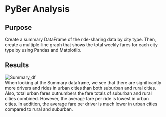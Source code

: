# PyBer Analysis
## Purpose
Create a summary DataFrame of the ride-sharing data by city type. Then, create a multiple-line graph that shows the total weekly fares for each city type
by using Pandas and Matplotlib.
## Results
![Summary_df](https://user-images.githubusercontent.com/87148177/133000077-a7f30304-c9a7-4ac7-809a-6343bb625402.png)\
When looking at the Summary dataframe, we see that there are significantly more drivers and rides in urban cities
than both suburban and rural cities. Also, total urban fares outnumbers the fare totals of suburban and rural cities combined. 
However, the average fare per ride is lowest in urban cities. 
In addition, the average fare per driver is much lower in urban cities compared to rural and suburban.
